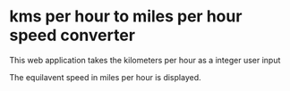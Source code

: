 # kms per hour to miles per hour speed converter

This web application takes the kilometers per hour as a integer user input

The equilavent speed in miles per hour is displayed.

